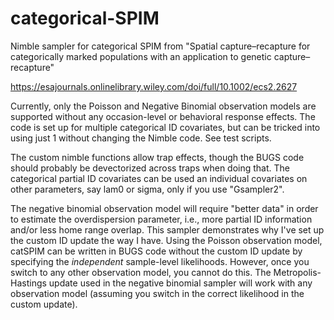 # categorical-SPIM

Nimble sampler for categorical SPIM from "Spatial capture–recapture for categorically marked populations with an application to genetic capture–recapture"

https://esajournals.onlinelibrary.wiley.com/doi/full/10.1002/ecs2.2627

Currently, only the Poisson and Negative Binomial observation models are supported without any occasion-level or behavioral response effects. The code is set up for multiple categorical ID covariates, but can be tricked into using just 1 without changing the Nimble code. See test scripts.

The custom nimble functions allow trap effects, though the BUGS code should probably be devectorized across traps when doing that. The categorical partial ID covariates can be used an individual covariates on other parameters, say lam0 or sigma, only if you use "Gsampler2".

The negative binomial observation model will require "better data" in order to estimate the overdispersion parameter, i.e., more partial ID information and/or less home range overlap. This sampler demonstrates why I've set up the custom ID update the way I have. Using the Poisson observation model, catSPIM can be written in BUGS code without the custom ID update by specifying the *independent* sample-level likelihoods. However, once you switch to any other observation model, you cannot do this. The Metropolis-Hastings update used in the negative binomial sampler will work with any observation model (assuming you switch in the correct likelihood in the custom update).
